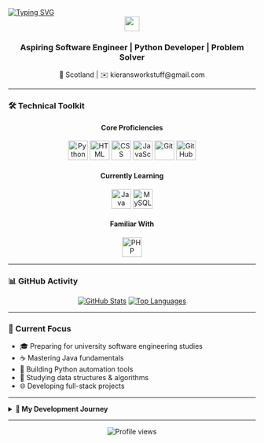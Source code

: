 <a align="center" href="https://git.io/typing-svg">
  <img src="https://readme-typing-svg.herokuapp.com?font=Righteous&size=40&pause=1000&color=4874c4&center=true&vCenter=true&width=500&lines=Welcome!%F0%9F%91%8B;I'm+Kieran+McMonagle!" alt="Typing SVG" />
</a>

<div align="center">
  <img src="https://raw.githubusercontent.com/nixin72/nixin72/master/wave.gif" width="30px">
  <h3>Aspiring Software Engineer | Python Developer | Problem Solver</h3>
  📍 Scotland | ✉️ kieransworkstuff@gmail.com
</div>

---

### 🛠️ Technical Toolkit

<div align="center">
  
#### Core Proficiencies
<img alt="Python" width="40px" src="https://cdn.jsdelivr.net/gh/devicons/devicon/icons/python/python-original.svg" title="Python" />
<img alt="HTML" width="40px" src="https://cdn.jsdelivr.net/gh/devicons/devicon/icons/html5/html5-original.svg" title="HTML5" />
<img alt="CSS" width="40px" src="https://cdn.jsdelivr.net/gh/devicons/devicon/icons/css3/css3-original.svg" title="CSS3" />
<img alt="JavaScript" width="40px" src="https://cdn.jsdelivr.net/gh/devicons/devicon/icons/javascript/javascript-original.svg" title="JavaScript" />
<img alt="Git" width="40px" src="https://cdn.jsdelivr.net/gh/devicons/devicon/icons/git/git-original.svg" title="Git" />
<img alt="GitHub" width="40px" src="https://cdn.jsdelivr.net/gh/devicons/devicon/icons/github/github-original.svg" title="GitHub" />

#### Currently Learning
<img alt="Java" width="40px" src="https://cdn.jsdelivr.net/gh/devicons/devicon/icons/java/java-original.svg" title="Java" />
<img alt="MySQL" width="40px" src="https://cdn.jsdelivr.net/gh/devicons/devicon/icons/mysql/mysql-original.svg" title="MySQL" />

#### Familiar With
<img alt="PHP" width="40px" src="https://cdn.jsdelivr.net/gh/devicons/devicon/icons/php/php-original.svg" title="PHP" />

</div>

---

### 📊 GitHub Activity

<div align="center">
  
[![GitHub Stats](https://github-readme-stats.vercel.app/api?username=Kieranmcm07&show_icons=true&theme=dark&hide_title=true)](https://github.com/Kieranmcm07)
[![Top Languages](https://github-readme-stats.vercel.app/api/top-langs/?username=Kieranmcm07&layout=compact&theme=dark&hide_border=true)](https://github.com/Kieranmcm07)

</div>

---

### 🚀 Current Focus
- 🎓 Preparing for university software engineering studies
- ☕ Mastering Java fundamentals
- 🐍 Building Python automation tools
- 🧠 Studying data structures & algorithms
- 🌐 Developing full-stack projects

---

<details>
<summary><b>🧭 My Development Journey</b></summary>
  
My coding journey began at age 8 with Scratch, discovering the thrill of creating interactive experiences. By 11, I was building websites with HTML/CSS, learning the power of visual design. At 13, Python became my tool of choice for solving complex problems and building practical applications.

Today, I'm focused on software engineering fundamentals: system design, algorithms, and professional development practices. I'm preparing for university studies while expanding my skills in Java and backend development.

</details>

---

<div align="center">
  <img src="https://komarev.com/ghpvc/?username=Kieranmcm07&color=blue&style=flat" alt="Profile views">
</div>